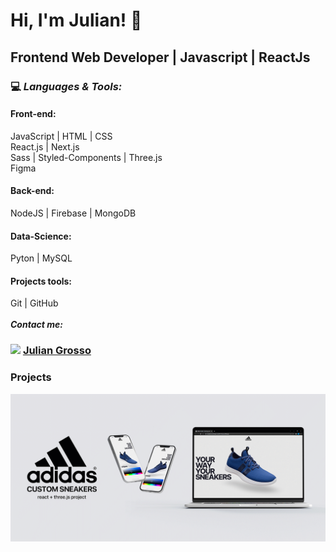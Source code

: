 # Hi, I'm Julian! 👋

## Frontend Web Developer | Javascript | ReactJs

### :computer:  ***Languages & Tools:*** 

#### Front-end:
JavaScript | HTML | CSS<br>
React.js | Next.js<br>
Sass | Styled-Components | Three.js<br>
Figma<br>

#### Back-end:
NodeJS | Firebase | MongoDB

#### Data-Science:
Pyton | MySQL

#### Projects tools:
Git | GitHub
<br>
<br>
***Contact me:***
### <img src="https://i.postimg.cc/1tWpxw42/LI-In-Bug.png" width=20> [Julian Grosso](https://www.linkedin.com/in/juliangrosso/)

### Projects
<a href="https://www.linkedin.com/in/juliangrosso/"><img src="./assets/JG_projectShowcase.gif" width="auto" height="auto"></a>
